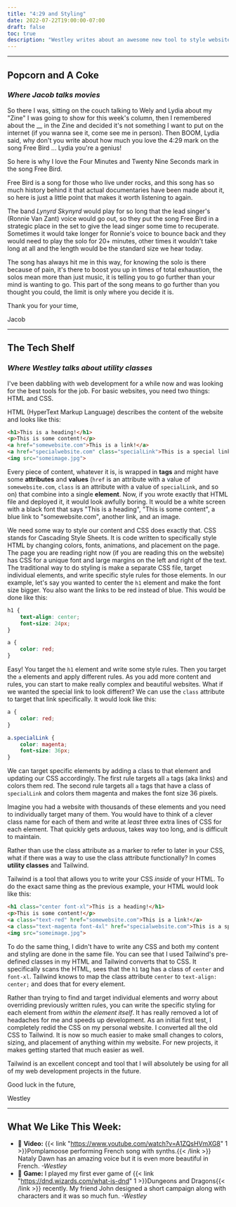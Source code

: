 ```yaml
---
title: "4:29 and Styling"
date: 2022-07-22T19:00:00-07:00
draft: false
toc: true
description: "Westley writes about an awesome new tool to style websites with CSS and Jacob writes about his favorite part of the song Free Bird"
---
```


---

## Popcorn and A Coke
### *Where Jacob talks movies*

So there I was, sitting on the couch talking to Wely and Lydia about my "Zine" I was going to show for this week's column, then I remembered about the __ in the Zine and decided it's not something I want to put on the internet (if you wanna see it, come see me in person). Then BOOM, Lydia said, why don't you write about how much you love the 4:29 mark on the song Free Bird ... Lydia you're a genius! 

So here is why I love the Four Minutes and Twenty Nine Seconds mark in the song Free Bird.

Free Bird is a song for those who live under rocks, and this song has so much history behind it that actual documentaries have been made about it, so here is just a little point that makes it worth listening to again. 

The band *Lynyrd Skynyrd* would play for so long that the lead singer's (Ronnie Van Zant) voice would go out, so they put the song Free Bird in a strategic place in the set to give the lead singer some time to recuperate. Sometimes it would take longer for Ronnie's voice to bounce back and they would need to play the solo for 20+ minutes, other times it wouldn't take long at all and the length would be the standard size we hear today.

The song has always hit me in this way, for knowing the solo is there because of pain, it's there to boost you up in times of total exhaustion, the solos mean more than just music, it is telling you to go further than your mind is wanting to go. This part of the song means to go further than you thought you could, the limit is only where you decide it is. 

Thank you for your time,

Jacob

---

## The Tech Shelf
### *Where Westley talks about utility classes*

I've been dabbling with web development for a while now and was looking for the best tools for the job. For basic websites, you need two things: HTML and CSS.

HTML (HyperText Markup Language) describes the content of the website and looks like this:
```html
<h1>This is a heading!</h1>
<p>This is some content!</p>
<a href="somewebsite.com">This is a link!</a>
<a href="specialwebsite.com" class="specialLink">This is a special link</a>
<img src="someimage.jpg">
```

Every piece of content, whatever it is, is wrapped in **tags** and might have some **attributes** and **values** (`href` is an attribute with a value of `somewebsite.com`, `class` is an attribute with a value of `specialLink`, and so on) that combine into a single **element**. Now, if you wrote exactly that HTML file and deployed it, it would look awfully boring. It would be a white screen with a black font that says "This is a heading", "This is some content", a blue link to "somewebsite.com", another link, and an image. 

We need some way to style our content and CSS does exactly that. CSS stands for Cascading Style Sheets. It is code written to specifically style HTML by changing colors, fonts, animations, and placement on the page. The page you are reading right now (if you are reading this on the website) has CSS for a unique font and large margins on the left and right of the text. The traditional way to do styling is make a separate CSS file, target individual elements, and write specific style rules for those elements. In our example, let's say you wanted to center the `h1` element and make the font size bigger. You also want the links to be red instead of blue. This would be done like this:

```css
h1 {
    text-align: center;
    font-size: 24px;
}

a {
    color: red;
}
```
Easy! You target the `h1` element and write some style rules. Then you target the `a` elements and apply different rules. As you add more content and rules, you can start to make really complex and beautiful websites. What if we wanted the special link to look different? We can use the `class` attribute to target that link specifically. It would look like this:

```css
a {
    color: red;
}

a.specialLink {
    color: magenta;
    font-size: 36px;
}
```

We can target specific elements by adding a class to that element and updating our CSS accordingly. The first rule targets all `a` tags (aka links) and colors them red. The second rule targets all `a` tags that have a class of `specialLink` and colors them magenta and makes the font size 36 pixels.

Imagine you had a website with thousands of these elements and you need to individually target many of them. You would have to think of a clever class name for each of them and write at *least* three extra lines of CSS for each element. That quickly gets arduous, takes way too long, and is difficult to maintain.

Rather than use the class attribute as a marker to refer to later in your CSS, what if there was a way to use the class attribute functionally? In comes **utility classes** and Tailwind.

Tailwind is a tool that allows you to write your CSS *inside* of your HTML. To do the exact same thing as the previous example, your HTML would look like this:

```html
<h1 class="center font-xl">This is a heading!</h1>
<p>This is some content!</p>
<a class="text-red" href="somewebsite.com">This is a link!</a>
<a class="text-magenta font-4xl" href="specialwebsite.com">This is a special link</a>
<img src="someimage.jpg">
```
To do the same thing, I didn't have to write any CSS and both my content and styling are done in the same file. You can see that I used Tailwind's pre-defined classes in my HTML and Tailwind converts that to CSS. It specifically scans the HTML, sees that the `h1` tag has a class of `center` and `font-xl`. Tailwind knows to map the class attribute `center` to `text-align: center;` and does that for every element.

Rather than trying to find and target individual elements and worry about overriding previously written rules, you can write the specific styling for each element from *within the element itself*. It has really removed a lot of headaches for me and speeds up development. As an initial first test, I completely redid the CSS on my personal website. I converted all the old CSS to Tailwind. It is now so much easier to make small changes to colors, sizing, and placement of anything within my website. For new projects, it makes getting started that much easier as well.

Tailwind is an excellent concept and tool that I will absolutely be using for all of my web development projects in the future.

Good luck in the future,

Westley

---

## What We Like This Week:
- &#x1F4AC; **Video:** {{< link "https://www.youtube.com/watch?v=A1ZQsHVmXG8" 1 >}}Pomplamoose performing French song with synths.{{< /link >}} Nataly Dawn has an amazing voice but it is even more beautiful in French. *-Westley*
- &#x1F3B2; **Game:** I played my first ever game of {{< link "https://dnd.wizards.com/what-is-dnd" 1 >}}Dungeons and Dragons{{< /link >}} recently. My friend John designed a short campaign along with characters and it was so much fun. *-Westley*